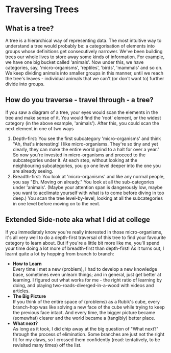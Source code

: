 # Traversing Trees
  
## What is a tree?
A tree is a hierarchical way of representing data. The most intuitive way to understand a tree would probably be: a categorisation of elements into groups whose definitions get consecutively narrower.
We've been building trees our whole lives to store away some kinds of information. For example, we have one big bucket called 'animals'. Now under this, we have categories, say, 'micro-organisms', 'reptiles', 'birds', 'mammals' and so on. We keep dividing animals into smaller groups in this manner, until we reach the tree's leaves - individual animals that we can't (or don't want to) further divide into groups.

## How do you traverse - travel through - a tree?
If you saw a diagram of a tree, your eyes would scan the elements in the tree and make sense of it.
You would find the 'root' element, or the widest category (in the above example, 'animals'). After this, you could scan the next element in one of two ways
1. Depth-first: You see the first subcategory 'micro-organisms' and think "Ah, that's interesting! I like micro-organisms. They're so tiny and yet clearly, they can make the entire world grind to a halt for over a year." So now you're invested in micro-organisms and proceed to the subcategories under it. At each step, without looking at the neighbouring subcategories, you go one level deeper into the one you are already seeing.
2. Breadth-first: You look at 'micro-organisms' and like any normal people, you say "Eh. Moving on already." You look at all the sub-categories under 'animals'. (Maybe your attention span is dangerously low, maybe you want to acclimate yourself with what is to come before diving in too deep.) You scan the tree level-by-level, looking at all the subcategories in one level before moving on to the next.

## Extended Side-note aka what I did at college
If you immediately know you're really interested in those micro-organisms, it's all very well to do a depth-first traversal of this tree to find your favourite category to learn about. But if you're a little bit more like me, you'll spend your time doing a lot more of breadth-first than depth-first!
As it turns out, I learnt quite a lot by hopping from branch to branch:
- **How to Learn**  
Every time I met a new (problem), I had to develop a new knowledge base, sometimes even unlearn things; and in general, just get better at learning. I figured out what works for me - the right ratio of learning by doing, and playing two-roads-diverged-in-a-wood with videos and articles.
- **The Big Picture**  
If you think of the entire space of (problems) as a Rubik's cube, every branch-hop was like solving a new face of the cube while trying to keep the previous face intact. And every time, the bigger picture became (somewhat) clearer and the world became a (tangibly) better place.
- **What next?**  
As long as it took, I did chip away at the big question of "What next?" through the process of elimination. Some branches are just not the right fit for my claws, so I crossed them confidently (read: tentatively, to be revisited many times) off the list.
